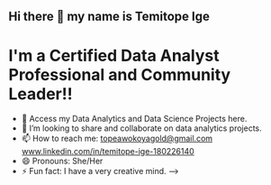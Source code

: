 ## Hi there 👋 my name is Temitope Ige
# I'm a Certified Data Analyst Professional and Community Leader!!

- 🔭 Access my Data Analytics and Data Science Projects here.
- 👯 I’m looking to share and collaborate on data analytics projects.
- 📫 How to reach me: topeawokoyagold@gmail.com www.linkedin.com/in/temitope-ige-180226140 
- 😄 Pronouns: She/Her
- ⚡ Fun fact: I have a very creative mind.
-->
